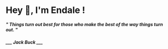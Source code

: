 <h1 title="head"> Hey 👋, I'm Endale !</h1>

**<h5><i>" Things turn out best for those who make the best of the way things turn out. "</i></h5>**

*<b>___ Jack Buck ___</b>*

